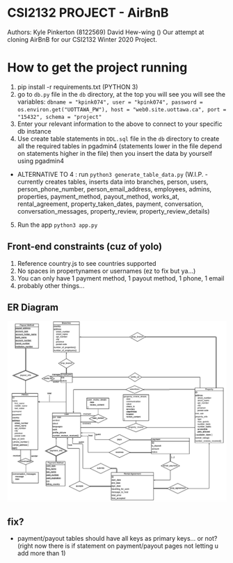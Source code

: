 # CSI2132 PROJECT - AirBnB 
Authors: Kyle Pinkerton (8122569) David Hew-wing ()
Our attempt at cloning AirBnB for our CSI2132 Winter 2020 Project.

# How to get the project running 
1. pip install -r requirements.txt (PYTHON 3)
2. go to `db.py` file in the `db` directory, at the top you will see you will see the variables: `dbname = "kpink074", user = "kpink074", password = os.environ.get("UOTTAWA_PW"), host = "web0.site.uottawa.ca", port = "15432", schema = "project"`
3. Enter your relevant information to the above to connect to your specific db instance
4. Use create table statements in `DDL.sql` file in the `db` directory to create all the required tables in pgadmin4 (statements lower in the file depend on statements higher in the file) then you insert the data by yourself using pgadmin4 
- ALTERNATIVE TO 4 : run `python3 generate_table_data.py` (W.I.P. - currently creates tables, inserts data into branches, person, users, person_phone_number, person_email_address, employees, admins, properties, payment_method, payout_method, works_at, rental_agreement, property_taken_dates, payment, conversation, conversation_messages, property_review, property_review_details)
5. Run the app `python3 app.py`


## Front-end constraints (cuz of yolo)
1. Reference country.js to see countries supported
2. No spaces in propertynames or usernames (ez to fix but ya...)
3. You can only have 1 payment method, 1 payout method, 1 phone, 1 email 
4. probably other things...

## ER Diagram
<img src="./docs/ERDiagram.png"/>

## fix?
- payment/payout tables should have all keys as primary keys... or not? (right now there is if statement on payment/payout pages not letting u add more than 1)
